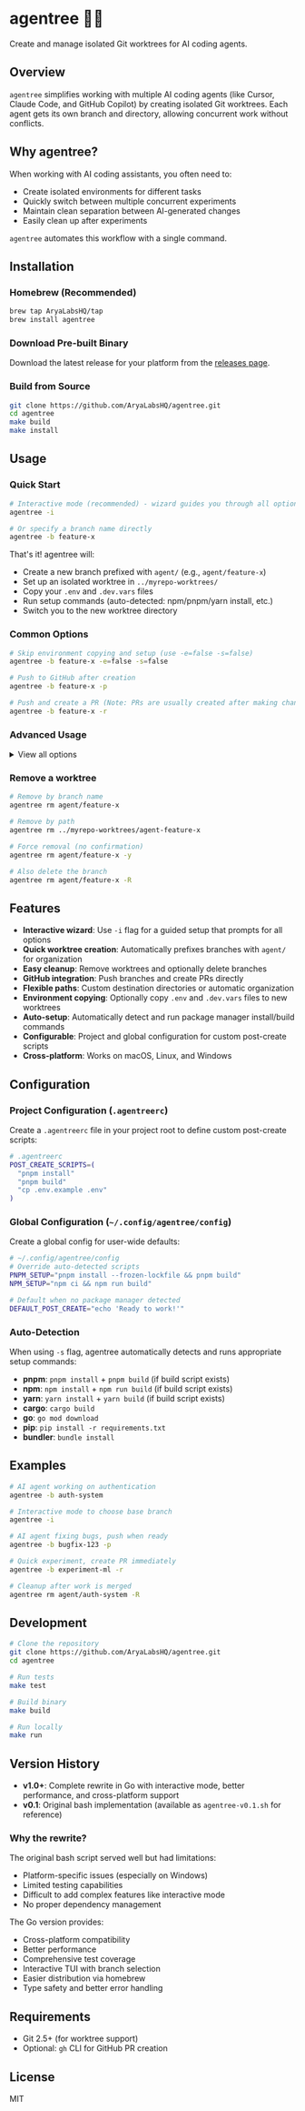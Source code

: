 # agentree 🌳🤖

Create and manage isolated Git worktrees for AI coding agents.

## Overview

`agentree` simplifies working with multiple AI coding agents (like Cursor, Claude Code, and GitHub Copilot) by creating isolated Git worktrees. Each agent gets its own branch and directory, allowing concurrent work without conflicts.

## Why agentree?

When working with AI coding assistants, you often need to:
- Create isolated environments for different tasks
- Quickly switch between multiple concurrent experiments
- Maintain clean separation between AI-generated changes
- Easily clean up after experiments

`agentree` automates this workflow with a single command.

## Installation

### Homebrew (Recommended)

```bash
brew tap AryaLabsHQ/tap
brew install agentree
```

### Download Pre-built Binary

Download the latest release for your platform from the [releases page](https://github.com/AryaLabsHQ/agentree/releases).

### Build from Source

```bash
git clone https://github.com/AryaLabsHQ/agentree.git
cd agentree
make build
make install
```

## Usage

### Quick Start

```bash
# Interactive mode (recommended) - wizard guides you through all options
agentree -i

# Or specify a branch name directly
agentree -b feature-x
```

That's it! agentree will:
- Create a new branch prefixed with `agent/` (e.g., `agent/feature-x`)
- Set up an isolated worktree in `../myrepo-worktrees/`
- Copy your `.env` and `.dev.vars` files
- Run setup commands (auto-detected: npm/pnpm/yarn install, etc.)
- Switch you to the new worktree directory

### Common Options

```bash
# Skip environment copying and setup (use -e=false -s=false)
agentree -b feature-x -e=false -s=false

# Push to GitHub after creation  
agentree -b feature-x -p

# Push and create a PR (Note: PRs are usually created after making changes)
agentree -b feature-x -r
```

### Advanced Usage

<details>
<summary>View all options</summary>

```bash
# Create from specific base branch
agentree -b feature-x -f main

# Custom destination
agentree -b feature-x -d ~/projects/custom-dir

# Run custom post-create scripts
agentree -b feature-x -S "pnpm install --frozen-lockfile" -S "pnpm test"

# Individual flags:
# -p    Push to origin after creation
# -e    Copy .env and .dev.vars files
# -s    Auto-detect and run setup (pnpm install, npm install, etc.)
```

</details>

### Remove a worktree

```bash
# Remove by branch name
agentree rm agent/feature-x

# Remove by path
agentree rm ../myrepo-worktrees/agent-feature-x

# Force removal (no confirmation)
agentree rm agent/feature-x -y

# Also delete the branch
agentree rm agent/feature-x -R
```

## Features

- **Interactive wizard**: Use `-i` flag for a guided setup that prompts for all options
- **Quick worktree creation**: Automatically prefixes branches with `agent/` for organization
- **Easy cleanup**: Remove worktrees and optionally delete branches
- **GitHub integration**: Push branches and create PRs directly
- **Flexible paths**: Custom destination directories or automatic organization
- **Environment copying**: Optionally copy `.env` and `.dev.vars` files to new worktrees
- **Auto-setup**: Automatically detect and run package manager install/build commands
- **Configurable**: Project and global configuration for custom post-create scripts
- **Cross-platform**: Works on macOS, Linux, and Windows

## Configuration

### Project Configuration (`.agentreerc`)

Create a `.agentreerc` file in your project root to define custom post-create scripts:

```bash
# .agentreerc
POST_CREATE_SCRIPTS=(
  "pnpm install"
  "pnpm build"
  "cp .env.example .env"
)
```

### Global Configuration (`~/.config/agentree/config`)

Create a global config for user-wide defaults:

```bash
# ~/.config/agentree/config
# Override auto-detected scripts
PNPM_SETUP="pnpm install --frozen-lockfile && pnpm build"
NPM_SETUP="npm ci && npm run build"

# Default when no package manager detected
DEFAULT_POST_CREATE="echo 'Ready to work!'"
```

### Auto-Detection

When using `-s` flag, agentree automatically detects and runs appropriate setup commands:

- **pnpm**: `pnpm install` + `pnpm build` (if build script exists)
- **npm**: `npm install` + `npm run build` (if build script exists)
- **yarn**: `yarn install` + `yarn build` (if build script exists)
- **cargo**: `cargo build`
- **go**: `go mod download`
- **pip**: `pip install -r requirements.txt`
- **bundler**: `bundle install`

## Examples

```bash
# AI agent working on authentication
agentree -b auth-system

# Interactive mode to choose base branch
agentree -i

# AI agent fixing bugs, push when ready
agentree -b bugfix-123 -p

# Quick experiment, create PR immediately
agentree -b experiment-ml -r

# Cleanup after work is merged
agentree rm agent/auth-system -R
```

## Development

```bash
# Clone the repository
git clone https://github.com/AryaLabsHQ/agentree.git
cd agentree

# Run tests
make test

# Build binary
make build

# Run locally
make run
```

## Version History

- **v1.0+**: Complete rewrite in Go with interactive mode, better performance, and cross-platform support
- **v0.1**: Original bash implementation (available as `agentree-v0.1.sh` for reference)

### Why the rewrite?

The original bash script served well but had limitations:
- Platform-specific issues (especially on Windows)
- Limited testing capabilities
- Difficult to add complex features like interactive mode
- No proper dependency management

The Go version provides:
- Cross-platform compatibility
- Better performance
- Comprehensive test coverage
- Interactive TUI with branch selection
- Easier distribution via homebrew
- Type safety and better error handling

## Requirements

- Git 2.5+ (for worktree support)
- Optional: `gh` CLI for GitHub PR creation

## License

MIT